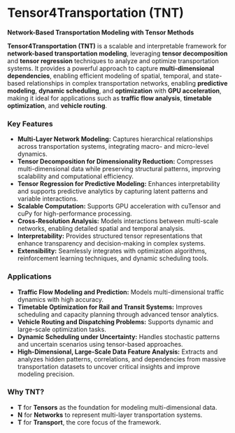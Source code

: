 # **Tensor4Transportation (TNT)**  
**Network-Based Transportation Modeling with Tensor Methods**  

**Tensor4Transportation (TNT)** is a scalable and interpretable framework for **network-based transportation modeling**, leveraging **tensor decomposition** and **tensor regression** techniques to analyze and optimize transportation systems. It provides a powerful approach to capture **multi-dimensional dependencies**, enabling efficient modeling of spatial, temporal, and state-based relationships in complex transportation networks, enabling **predictive modeling**, **dynamic scheduling**, and **optimization** with **GPU acceleration**, making it ideal for applications such as **traffic flow analysis**, **timetable optimization**, and **vehicle routing**.

### **Key Features**  
- **Multi-Layer Network Modeling:** Captures hierarchical relationships across transportation systems, integrating macro- and micro-level dynamics.  
- **Tensor Decomposition for Dimensionality Reduction:** Compresses multi-dimensional data while preserving structural patterns, improving scalability and computational efficiency.  
- **Tensor Regression for Predictive Modeling:** Enhances interpretability and supports predictive analytics by capturing latent patterns and variable interactions.  
- **Scalable Computation:** Supports GPU acceleration with cuTensor and cuPy for high-performance processing.  
- **Cross-Resolution Analysis:** Models interactions between multi-scale networks, enabling detailed spatial and temporal analysis.  
- **Interpretability:** Provides structured tensor representations that enhance transparency and decision-making in complex systems.  
- **Extensibility:** Seamlessly integrates with optimization algorithms, reinforcement learning techniques, and dynamic scheduling tools.  

### **Applications**  
- **Traffic Flow Modeling and Prediction:** Models multi-dimensional traffic dynamics with high accuracy.  
- **Timetable Optimization for Rail and Transit Systems:** Improves scheduling and capacity planning through advanced tensor analytics.  
- **Vehicle Routing and Dispatching Problems:** Supports dynamic and large-scale optimization tasks.  
- **Dynamic Scheduling under Uncertainty:** Handles stochastic patterns and uncertain scenarios using tensor-based approaches.  
- **High-Dimensional, Large-Scale Data Feature Analysis:** Extracts and analyzes hidden patterns, correlations, and dependencies from massive transportation datasets to uncover critical insights and improve modeling precision.  

### **Why TNT?**  
- **T** for **Tensors** as the foundation for modeling multi-dimensional data.  
- **N** for **Networks** to represent multi-layer transportation systems.  
- **T** for **Transport**, the core focus of the framework.